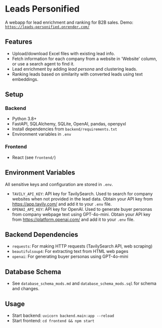 # Leads Personified

A webapp for lead enrichment and ranking for B2B sales. Demo: [`https://leads-personified.onrender.com/`](https://leads-personified.onrender.com/)

## Features
- Upload/download Excel files with existing lead info.
- Fetch information for each company from a website in 'Website' column, or use a search agent to find it.
- Lead enrichment by adding *lead persona* and clustering leads.
- Ranking leads based on similarity with converted leads using text embeddings.

## Setup

### Backend
- Python 3.8+
- FastAPI, SQLAlchemy, SQLite, OpenAI, pandas, openpyxl
- Install dependencies from `backend/requirements.txt`
- Environment variables in `.env`

### Frontend
- React (see `frontend/`)

## Environment Variables
All sensitive keys and configuration are stored in `.env`.

- `TAVILY_API_KEY`: API key for TavilySearch. Used to search for company websites when not provided in the lead data. Obtain your API key from https://app.tavily.com/ and add it to your `.env` file.
- `OPENAI_API_KEY`: API key for OpenAI. Used to generate buyer personas from company webpage text using GPT-4o-mini. Obtain your API key from https://platform.openai.com/ and add it to your `.env` file.

## Backend Dependencies

- `requests`: For making HTTP requests (TavilySearch API, web scraping)
- `beautifulsoup4`: For extracting text from HTML web pages
- `openai`: For generating buyer personas using GPT-4o-mini

## Database Schema
- See `database_schema_mods.md` and `database_schema_mods.sql` for schema and changes.

## Usage
- Start backend: `uvicorn backend.main:app --reload`
- Start frontend: `cd frontend && npm start` 
